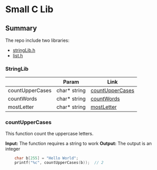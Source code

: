 # Small C Lib

## Summary

The repo include two libraries:
- [stringLib.h](#StringLib)
- [list.h](#LinkedList)

### StringLib
|  | Param |Link|
|--|--|--|
| countUpperCases | char* string |[countUpperCases](#countUpperCases)|
| countWords| char* string |[countWords](#countWords)|
| mostLetter| char* string |[mostLetter](#mostLetter)|

### countUpperCases

This function count the uppercase letters.


**Input:** The function requires a string to work
**Output:** The output is an integer

```c
    char b[255] = "Hello World";
    printf("%c", countUpperCases(b));  // 2
```